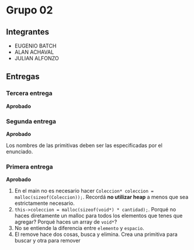 # Grupo 02

## Integrantes

* EUGENIO BATCH
* ALAN ACHAVAL 
* JULIAN ALFONZO

## Entregas

### Tercera entrega

**Aprobado**

### Segunda entrega

**Aprobado**

Los nombres de las primitivas deben ser las especificadas por el enunciado.

### Primera entrega

**Aprobado**

1. En el main no es necesario hacer ```Coleccion* coleccion = malloc(sizeof(Coleccion));```. Recordá **no utilizar heap** a menos que sea estrictamente necesario.
2. ```this->coleccion = malloc(sizeof(void*) * cantidad);```. Porqué no haces diretamente un malloc para todos los elementos que tenes que agregar? Porqué haces un array de ```void*```?
3. No se entiende la diferencia entre ```elemento``` y ```espacio```.
4. El remove hace dos cosas, busca y elimina. Crea una primitiva para buscar y otra para remover


